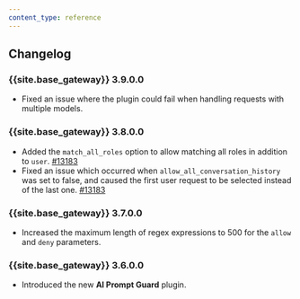 ```yaml
---
content_type: reference
---
```


## Changelog

### {{site.base_gateway}} 3.9.0.0
* Fixed an issue where the plugin could fail when handling requests with multiple models.

### {{site.base_gateway}} 3.8.0.0
* Added the `match_all_roles` option to allow matching all roles in addition to `user`.
[#13183](https://github.com/Kong/kong/issues/13183)
* Fixed an issue which occurred when `allow_all_conversation_history` was set to false, and caused the first 
  user request to be selected instead of the last one.
[#13183](https://github.com/Kong/kong/issues/13183)

### {{site.base_gateway}} 3.7.0.0

* Increased the maximum length of regex expressions to 500 for the `allow` and `deny` parameters.

### {{site.base_gateway}} 3.6.0.0

* Introduced the new **AI Prompt Guard** plugin.